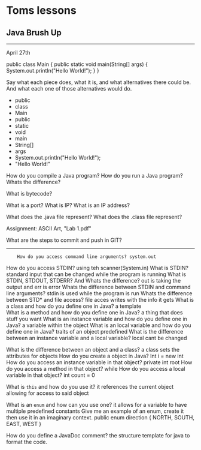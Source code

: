 # Toms lessons 

## Java Brush Up

------------------------
April 27th

public class Main {
  public static void main(String[] args) {
    System.out.println("Hello World!");
  }
}

Say what each piece does, what it is, and what alternatives there could be. And what each one of those alternatives would do.

- public
- class
- Main
- public
- static
- void
- main
- String[]
- args
- System.out.println("Hello World!");
- "Hello World!"

How do you compile a Java program?
How do you run a Java program?
Whats the difference?

What is bytecode?

What is a port?
What is IP?
What is an IP address?

What does the .java file represent?
What does the .class file represent?

Assignment: ASCII Art, "Lab 1.pdf"

What are the steps to commit and push in GIT?

--------------------------------

		How do you access command line arguments? system.out
How do you access STDIN? using teh scanner(System.in)
What is STDIN? standard input that can be changed while the program is running
What is STDIN, STDOUT, STDERR? And Whats the difference? out is taking the output and err is error
Whats the difference between STDIN and command line arguments?
stdin is used while the program is run
Whats the difference between STD* and file access?
file acces writes with the info it gets
What is a class and how do you define one in Java? a template	
What is a method and how do you define one in Java? a thing that does stuff you want
What is an instance variable and how do you define one in Java? a variable within the object
What is an local variable and how do you define one in Java? traits of an object predefined
What is the difference between an instance variable and a local variable? local cant be changed

What is the difference between an object and a class? a class sets the attributes for objects
How do you create a object in Java? Int i = new int
How do you access an instance variable in that object?  private int root
How do you access a method in that object? while
How do you access a local variable in that object? int count = 0

What is `this` and how do you use it? it references the current object allowing for access to said object

What is an `enum` and how can you use one? it allows for a variable to have multiple predefined constants
Give me an example of an enum, create it then use it in an imaginary context. public enum direction {
	NORTH, SOUTH, EAST, WEST
}

How do you define a JavaDoc comment? the structure template for java to format the code.
